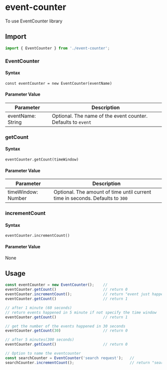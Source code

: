# event-counter

To use EventCounter library

## Import

``` javascript
import { EventCounter } from './event-counter';
```

### EventCounter
#### Syntax
```
const eventCounter = new EventCounter(eventName)
```
#### Parameter Value
| Parameter |Description |
| ------------- | ------------- |
| eventName: String  | Optional. The name of the event counter. Defaults to `event` |

### getCount
#### Syntax
```
eventCounter.getCount(timeWindow)
```
#### Parameter Value
| Parameter  | Description |
| ------------- | ------------- |
| timeWindow: Number | Optional. The amount of time until current time in seconds. Defaults to `300`|

### incrementCount
#### Syntax
```
eventCounter.incrementCount()
```
#### Parameter Value
None

## Usage 
```javascript
const eventCounter = new EventCounter();    //
eventCounter.getCount()                     // return 0
eventCounter.incrementCount();              // return "event just happened"
eventCounter.getCount()                     // return 1

// after 1 minute (60 seconds)
// return events happened in 5 minute if not specify the time window
eventCounter.getCount()                     // return 1                     

// get the number of the events happened in 30 seconds
eventCounter.getCount(30)                   // return 0

// after 5 minutes(300 seconds)
eventCounter.getCount()                     // return 0                     

// Option to name the eventcounter
const searchCounter = EventCounter('search request');   //
searchCounter.incrementCount();                         // return "search request just happened"
```